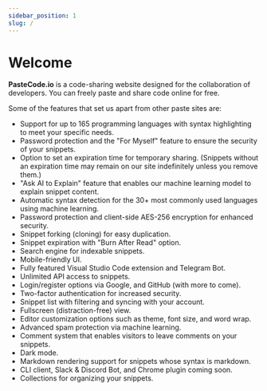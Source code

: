 ```yaml
---
sidebar_position: 1
slug: /
---
```


# Welcome
**PasteCode.io** is a code-sharing website designed for the collaboration of developers. You can freely paste and share code online for free. 

Some of the features that set us apart from other paste sites are:

- Support for up to 165 programming languages with syntax highlighting to meet your specific needs.
- Password protection and the "For Myself" feature to ensure the security of your snippets.
- Option to set an expiration time for temporary sharing. (Snippets without an expiration time may remain on our site indefinitely unless you remove them.)
- "Ask AI to Explain" feature that enables our machine learning model to explain snippet content.
- Automatic syntax detection for the 30+ most commonly used languages using machine learning.
- Password protection and client-side AES-256 encryption for enhanced security.
- Snippet forking (cloning) for easy duplication.
- Snippet expiration with "Burn After Read" option.
- Search engine for indexable snippets.
- Mobile-friendly UI.
- Fully featured Visual Studio Code extension and Telegram Bot.
- Unlimited API access to snippets.
- Login/register options via Google, and GitHub (with more to come).
- Two-factor authentication for increased security.
- Snippet list with filtering and syncing with your account.
- Fullscreen (distraction-free) view.
- Editor customization options such as theme, font size, and word wrap.
- Advanced spam protection via machine learning.
- Comment system that enables visitors to leave comments on your snippets.
- Dark mode.
- Markdown rendering support for snippets whose syntax is markdown.
- CLI client, Slack & Discord Bot, and Chrome plugin coming soon.
- Collections for organizing your snippets.
